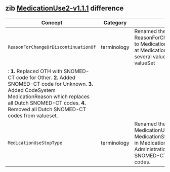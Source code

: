 ## zib [MedicationUse2-v1.1.1](https://zibs.nl/wiki/MedicationUse2-v1.1.1(2020EN)) difference

| Concept         | Category          | Description                             | 
|-----------------|-------------------|-----------------------------------------|
|`ReasonForChangeOrDiscontinuationOf` | terminology | Renamed the ValueSet from ReasonForChangeOrDiscontinuationOfUse to MedicationReason, to be able to reuse it at MedicationAgreement. Replaced several values in MedicationReason valueSet
: **1.** Replaced OTH with SNOMED-CT code for Other. **2.** Added SNOMED-CT code for Unknown. **3.** Added CodeSystem MedicationReason which replaces all Dutch SNOMED-CT codes. **4.** Removed all Dutch SNOMED-CT codes from valueset. |
| `MedicationUseStopType` | terminology |  Renamed the ValueSet from MedicationUseStopType to MedicationStopType, to be able to reuse it in MedicationAgreement and AdministrationAgreement. Replaced Dutch SNOMED-CT codes with international codes. |